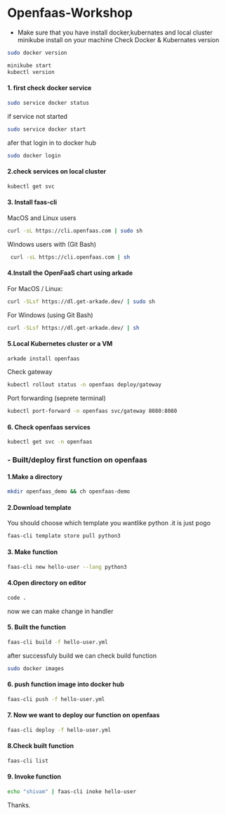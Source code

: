 # Openfaas-Workshop

- Make sure that you have install docker,kubernates and local cluster minikube install on your machine
Check Docker & Kubernates version
```bash
sudo docker version
```
```bash
minikube start
kubectl version
```

#### 1. first check docker service
```bash
sudo service docker status
```
if service not started

```bash 
sudo service docker start
```
afer that login in to docker hub
```bash
sudo docker login
```

#### 2.check services on local cluster

```bash
kubectl get svc
```
#### 3. Install faas-cli

 MacOS and Linux users
```bash 
curl -sL https://cli.openfaas.com | sudo sh
```

Windows users with (Git Bash)
```bash
 curl -sL https://cli.openfaas.com | sh
```

#### 4.Install the OpenFaaS chart using arkade 

For MacOS / Linux:
```bash
curl -SLsf https://dl.get-arkade.dev/ | sudo sh
```

For Windows (using Git Bash)
```bash
curl -SLsf https://dl.get-arkade.dev/ | sh
```
#### 5.Local Kubernetes cluster or a VM
```bash
arkade install openfaas
```

Check gateway
```bash
kubectl rollout status -n openfaas deploy/gateway
```
Port forwarding (seprete terminal)
```bash
kubectl port-forward -n openfaas svc/gateway 8080:8080
```
#### 6. Check openfaas services 
```bash
kubectl get svc -n openfaas
```

### - Built/deploy first function on openfaas

#### 1.Make a directory
```bash
mkdir openfaas_demo && ch openfaas-demo
```

#### 2.Download template
You should choose which template you wantlike python .it is just pogo 
```bash
faas-cli template store pull python3
```
#### 3. Make function
```bash
faas-cli new hello-user --lang python3
```

#### 4.Open directory on editor 
```bash
code .
```

now we can make change in handler 

#### 5. Built the function
```bash
faas-cli build -f hello-user.yml
```

after successfuly build we can check build function
```bash
sudo docker images
```
#### 6. push function image into docker hub
```bash
faas-cli push -f hello-user.yml
```
#### 7. Now we want to deploy our function on openfaas
```bash
faas-cli deploy -f hello-user.yml
```

#### 8.Check built function 
```bash
faas-cli list
```
#### 9. Invoke function
```bash
echo "shivam" | faas-cli inoke hello-user
```

Thanks.







